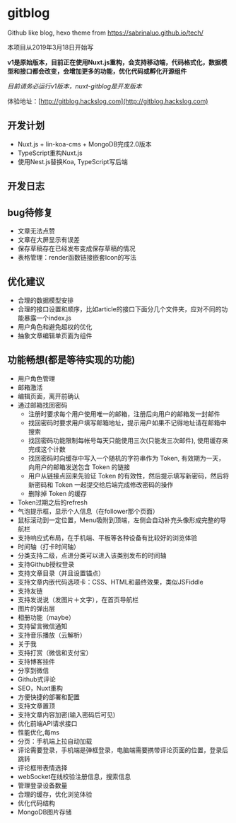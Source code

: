 # gitblog
Github like blog, hexo theme from https://sabrinaluo.github.io/tech/

本项目从2019年3月18日开始写

**v1是原始版本，目前正在使用Nuxt.js重构，会支持移动端，代码格式化，数据模型和接口都会改变，会增加更多的功能，优化代码或孵化开源组件**

*目前请务必运行v1版本，nuxt-gitblog是开发版本*


体验地址：[http://gitblog.hackslog.com](http://gitblog.hackslog.com)

## 开发计划

* Nuxt.js + lin-koa-cms + MongoDB完成2.0版本
* TypeScript重构Nuxt.js
* 使用Nest.js替换Koa, TypeScript写后端



## 开发日志



## bug待修复

- 文章无法点赞
- 文章在大屏显示有误差
- 保存草稿存在已经发布变成保存草稿的情况
- 表格管理：render函数链接嵌套Icon的写法



## 优化建议

- 合理的数据模型安排
- 合理的接口设置和顺序，比如article的接口下面分几个文件夹，应对不同的功能暴露一个index.js
- 用户角色和避免超权的优化
- 抽象文章编辑单页面为组件



## 功能畅想(都是等待实现的功能)

- 用户角色管理
- 邮箱激活
- 编辑页面，离开前确认
- 通过邮箱找回密码
  - 注册时要求每个用户使用唯一的邮箱，注册后向用户的邮箱发一封邮件
  - 找回密码时要求用户填写邮箱地址，提示用户如果不记得地址请在邮箱中搜索
  - 找回密码功能限制每帐号每天只能使用三次(只能发三次邮件), 使用缓存来完成这个计数
  - 找回密码时向缓存中写入一个随机的字符串作为 Token, 有效期为一天，向用户的邮箱发送包含 Token 的链接
  - 用户从链接点回来先验证 Token 的有效性，然后提示填写新密码，然后将新密码和 Token 一起提交给后端完成修改密码的操作
  - 删除掉 Token 的缓存
- Token过期之后的refresh
- 气泡提示框，显示个人信息（在follower那个页面）
- 鼠标滚动到一定位置，Menu吸附到顶端，左侧会自动补充头像形成完整的导航栏
- 支持响应式布局，在手机端、平板等各种设备有比较好的浏览体验
- 时间轴（打卡时间轴）
- 分类支持二级，点进分类可以进入该类别发布的时间轴
- 支持Github授权登录
- 支持文章目录（并且设置锚点）
- 支持文章内嵌代码选项卡：CSS、HTML和最终效果，类似JSFiddle
- 支持友链
- 支持发说说（发图片＋文字），在首页导航栏
- 图片的弹出层
- 相册功能（maybe）
- 支持留言微信通知
- 支持音乐播放（云解析）
- 关于我
- 支持打赏（微信和支付宝）
- 支持博客挂件
- 分享到微信
- Github式评论
- SEO，Nuxt重构
- 方便快捷的部署和配置
- 支持文章置顶
- 支持文章内容加密(输入密码后可见)
- 优化前端API请求接口
- 性能优化,每ms
- 分页：手机端上拉自动加载
- 评论需要登录，手机端是弹框登录，电脑端需要携带评论页面的位置，登录后跳转
- 评论框带表情选择
- webSocket在线校验注册信息，搜索信息
- 管理登录设备数量
- 合理的缓存，优化浏览体验
- 优化代码结构
- MongoDB图片存储